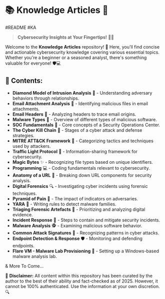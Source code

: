 # 📚 Knowledge Articles  🚀
#README #KA 

> **Cybersecurity Insights at Your Fingertips!** 🔐💡

Welcome to the **Knowledge Articles** repository! 🎯 Here, you'll find concise and actionable cybersecurity knowledge covering various essential topics. Whether you're a beginner or a seasoned analyst, there's something valuable for everyone! 🛡️💻

## 📜 Contents:

- **Diamond Model of Intrusion Analysis** 💎 - Understanding adversary behaviors through relationships.
- **Email Attachment Analysis** 📎 - Identifying malicious files in email attachments.
- **Email Headers** 📩 - Analyzing headers to trace email origins.
- **Malware Types** 🦠 - Overview of different types of malicious software.
- **SOC Fundamentals** 🏢 - Core concepts of a Security Operations Center.
- **The Cyber Kill Chain** 🔗 - Stages of a cyber attack and defense strategies.
- **MITRE ATT&CK Framework** 🎯 - Categorizing tactics and techniques used by attackers.
- **Traffic Light Protocol** 🚦 - Information-sharing framework for cybersecurity.
- **Magic Bytes** ✨ - Recognizing file types based on unique identifiers.
- **Programming** 💻 - Coding fundamentals relevant to cybersecurity.
- **Anatomy of a URL** 🔗 - Breaking down URL components for security analysis.
- **Digital Forensics** 🔍 - Investigating cyber incidents using forensic techniques.
- **Pyramid of Pain** 🛑 - The impact of indicators on adversaries.
- **YARA** 🔎 - Writing rules to detect malware families.
- **Triaging Forensic Artefacts** 🧩 - Prioritizing and analyzing digital evidence.
- **Incident Response** 🚨 - Steps to contain and mitigate security incidents.
- **Malware Analysis** 🕵️ - Examining malicious software behavior.
- **Common Attack Signatures** 🚧 - Recognizing patterns in cyber attacks.
- **Endpoint Detection & Response** 🛡️ - Monitoring and defending endpoints.
- **Flare VM - Malware Lab Provisioning** 🔬 - Setting up a Windows-based malware analysis lab.

& More To Come...


📢 **Disclaimer:** All content within this repository has been curated by the author to the best of their ability and fact-checked as of 2025. However, it cannot be 100% authenticated. Use the information at your own discretion. 🔍
